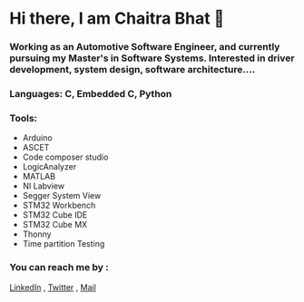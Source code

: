 # Hi there, I am Chaitra Bhat 👋

### Working as an Automotive Software Engineer, and currently pursuing my Master's in Software Systems. Interested in driver development, system design, software architecture.... 

### Languages:   C, Embedded C, Python  

### Tools:  
- Arduino
- ASCET
- Code composer studio
- LogicAnalyzer
- MATLAB
- NI Labview
- Segger System View
- STM32 Workbench
- STM32 Cube IDE
- STM32 Cube MX
- Thonny 
- Time partition Testing  


### You can reach me by :

[LinkedIn](www.linkedin.com/in/chaitra-b-54a53814) , 
[Twitter](https://twitter.com/chaitra_bhat17) ,
[Mail](chaitrabhatganesh@gmail.com)

<!--
**Chaitra-bhat/Chaitra-bhat** is a ✨ _special_ ✨ repository because its `README.md` (this file) appears on your GitHub profile.

Here are some ideas to get you started:

- 🔭 I’m currently working on ...
- 🌱 I’m currently learning ...
- 👯 I’m looking to collaborate on ...
- 🤔 I’m looking for help with ...
- 💬 Ask me about ...
- 📫 How to reach me: ...
- 😄 Pronouns: ...
- ⚡ Fun fact: ...
-->
